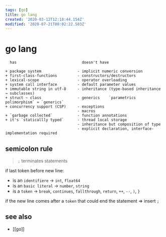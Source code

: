 ```yaml
---
tags: [go]
title: go lang
created: '2020-03-12T12:18:44.154Z'
modified: '2020-07-21T08:02:22.583Z'
---
```


# go lang

```
  has                             doesn't have

+ package system                - implicit numeric conversion
+ first-class-functions         - constructors/destructors
+ lexical-scope                 - operator overloading
+ system call interface         - default parameter values
+ immutable string in utf-8     - inheritance (type-based inheritance → subclasses)
+ struct ~ class                - generics    `parametrics polimorphism` ≈ `generics`
+ concurrency support (CSP)     - exceptions
                                - macros
+ `garbage collected`           - function annotations
+ it's `staticallly typed`      - thread local storage
                                - inheritance but composition of type
                                - explicit declaration, interface-implementation required
```

## semicolon rule

> `;` terminates statements

if last token before new line:
- is an `identifiere`   -> `int`, `float64`
- is an `basic literal` -> `number`, `string`
- is a `token`          -> `break`, `continues`, `fallthrough`, `return`, `++`, `--`, `)`, `}`

if the new line comes after a `token` that could end the statement => insert `;`


## see also
- [[go]]
